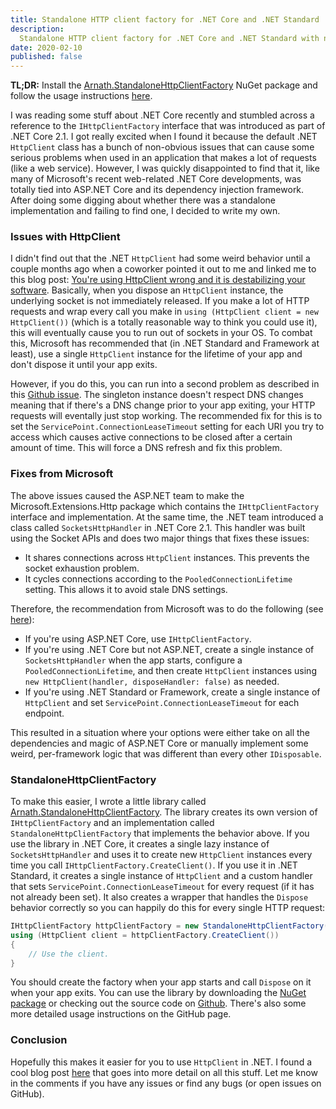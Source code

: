 ```yaml
---
title: Standalone HTTP client factory for .NET Core and .NET Standard
description:
  Standalone HTTP client factory for .NET Core and .NET Standard with no ASP.NET Core dependencies.
date: 2020-02-10
published: false
---
```


**TL;DR:** Install the [Arnath.StandaloneHttpClientFactory][nuget] NuGet package and follow the
usage instructions [here][github].

I was reading some stuff about .NET Core recently and stumbled across a reference to the
`IHttpClientFactory` interface that was introduced as part of .NET Core 2.1. I got really excited
when I found it because the default .NET `HttpClient` class has a bunch of non-obvious issues that
can cause some serious problems when used in an application that makes a lot of requests (like a web
service). However, I was quickly disappointed to find that it, like many of Microsoft's recent
web-related .NET Core developments, was totally tied into ASP.NET Core and its dependency injection
framework. After doing some digging about whether there was a standalone implementation and failing
to find one, I decided to write my own.

### Issues with HttpClient

I didn't find out that the .NET `HttpClient` had some weird behavior until a couple months ago when
a coworker pointed it out to me and linked me to this blog post:
[You're using HttpClient wrong and it is destabilizing your software](https://aspnetmonsters.com/2016/08/2016-08-27-httpclientwrong/).
Basically, when you dispose an `HttpClient` instance, the underlying socket is not immediately
released. If you make a lot of HTTP requests and wrap every call you make in
`using (HttpClient client = new HttpClient())` (which is a totally reasonable way to think you could
use it), this will eventually cause you to run out of sockets in your OS. To combat this, Microsoft
has recommended that (in .NET Standard and Framework at least), use a single `HttpClient` instance
for the lifetime of your app and don't dispose it until your app exits.

However, if you do this, you can run into a second problem as described in this
[Github issue](https://github.com/dotnet/runtime/issues/18348). The singleton instance doesn't
respect DNS changes meaning that if there's a DNS change prior to your app exiting, your HTTP
requests will eventally just stop working. The recommended fix for this is to set the
`ServicePoint.ConnectionLeaseTimeout` setting for each URI you try to access which causes active
connections to be closed after a certain amount of time. This will force a DNS refresh and fix this
problem.

### Fixes from Microsoft

The above issues caused the ASP.NET team to make the Microsoft.Extensions.Http package which
contains the `IHttpClientFactory` interface and implementation. At the same time, the .NET team
introduced a class called `SocketsHttpHandler` in .NET Core 2.1. This handler was built using the
Socket APIs and does two major things that fixes these issues:

- It shares connections across `HttpClient` instances. This prevents the socket exhaustion problem.
- It cycles connections according to the `PooledConnectionLifetime` setting. This allows it to avoid
  stale DNS settings.

Therefore, the recommendation from Microsoft was to do the following (see
[here](https://github.com/dotnet/extensions/issues/1345#issuecomment-480548175)):

- If you're using ASP.NET Core, use `IHttpClientFactory`.
- If you're using .NET Core but not ASP.NET, create a single instance of `SocketsHttpHandler` when
  the app starts, configure a `PooledConnectionLifetime`, and then create `HttpClient` instances
  using `new HttpClient(handler, disposeHandler: false)` as needed.
- If you're using .NET Standard or Framework, create a single instance of `HttpClient` and set
  `ServicePoint.ConnectionLeaseTimeout` for each endpoint.

This resulted in a situation where your options were either take on all the dependencies and magic
of ASP.NET Core or manually implement some weird, per-framework logic that was different than every
other `IDisposable`.

### StandaloneHttpClientFactory

To make this easier, I wrote a little library called [Arnath.StandaloneHttpClientFactory][nuget].
The library creates its own version of `IHttpClientFactory` and an implementation called
`StandaloneHttpClientFactory` that implements the behavior above. If you use the library in .NET
Core, it creates a single lazy instance of `SocketsHttpHandler` and uses it to create new
`HttpClient` instances every time you call `IHttpClientFactory.CreateClient()`. If you use it in
.NET Standard, it creates a single instance of `HttpClient` and a custom handler that sets
`ServicePoint.ConnectionLeaseTimeout` for every request (if it has not already been set). It also
creates a wrapper that handles the `Dispose` behavior correctly so you can happily do this for every
single HTTP request:

```csharp
IHttpClientFactory httpClientFactory = new StandaloneHttpClientFactory();
using (HttpClient client = httpClientFactory.CreateClient())
{
    // Use the client.
}
```

You should create the factory when your app starts and call `Dispose` on it when your app exits. You
can use the library by downloading the [NuGet package][nuget] or checking out the source code on
[Github][github]. There's also some more detailed usage instructions on the GitHub page.

### Conclusion

Hopefully this makes it easier for you to use `HttpClient` in .NET. I found a cool blog post
[here](https://www.stevejgordon.co.uk/httpclient-connection-pooling-in-dotnet-core) that goes into
more detail on all this stuff. Let me know in the comments if you have any issues or find any bugs
(or open issues on GitHub).

[nuget]: https://www.nuget.org/packages/Arnath.StandaloneHttpClientFactory
[github]: https://github.com/arnath/standalone-httpclientfactory
